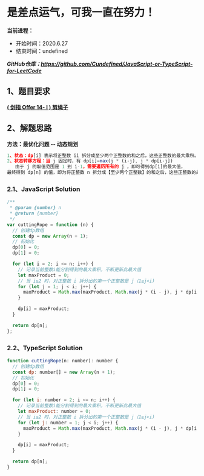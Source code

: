 ﻿# 是差点运气，可我一直在努力！
**当前进程：**

 - 开始时间：2020.6.27 
 - 结束时间：undefined

***GitHub仓库：https://github.com/Cundefined/JavaScript-or-TypeScript-for-LeetCode***



## 1、题目要求
[**( 剑指 Offer 14- I )  剪绳子**](https://leetcode-cn.com/problems/jian-sheng-zi-lcof/)
       




## 2、解题思路
**方法：最优化问题 -- 动态规划**
```javascript
1、状态：dp[i] 表示将正整数 ii 拆分成至少两个正整数的和之后，这些正整数的最大乘积。
2、状态转移方程：当 j 固定时，有 dp[i]=max(j * (i-j), j * dp[i-j])
   由于 j 的取值范围是 1 到 i-1，需要遍历所有的 j ，即可得到dp[i]的最大值，
最终得到 dp[n] 的值，即为将正整数 n 拆分成【至少两个正整数】的和之后，这些正整数的最大乘积。
```


### 2.1、JavaScript Solution

```javascript
/**
 * @param {number} n
 * @return {number}
 */
var cuttingRope = function (n) {
  // 创建dp数组
  const dp = new Array(n + 1);
  // 初始化
  dp[0] = 0;
  dp[1] = 0;

  for (let i = 2; i <= n; i++) {
    // 记录当前整数i能分割得到的最大乘积，不断更新此最大值
    let maxProduct = 0;
    // 当 i≥2 时，对正整数 i 拆分出的第一个正整数是 j（1≤j<i)
    for (let j = 1; j < i; j++) {
      maxProduct = Math.max(maxProduct, Math.max(j * (i - j), j * dp[i - j]));
    }

    dp[i] = maxProduct;
  }

  return dp[n];
};
```

### 2.2、TypeScript Solution

```javascript
function cuttingRope(n: number): number {
  // 创建dp数组
  const dp: number[] = new Array(n + 1);
  // 初始化
  dp[0] = 0;
  dp[1] = 0;

  for (let i: number = 2; i <= n; i++) {
    // 记录当前整数i能分割得到的最大乘积，不断更新此最大值
    let maxProduct: number = 0;
    // 当 i≥2 时，对正整数 i 拆分出的第一个正整数是 j（1≤j<i)
    for (let j: number = 1; j < i; j++) {
      maxProduct = Math.max(maxProduct, Math.max(j * (i - j), j * dp[i - j]));
    }

    dp[i] = maxProduct;
  }

  return dp[n];
}
```

